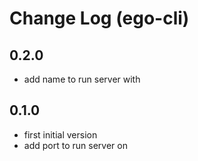 # Change Log (ego-cli)

## 0.2.0

* add name to run server with


## 0.1.0

* first initial version
* add port to run server on